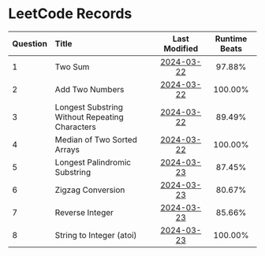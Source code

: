 # LeetCode Records

| Question | Title | Last Modified | Runtime Beats  |
| :- | :- | :-: | :-: |
| 1 | Two Sum | [2024-03-22](./records/Question_1.md) | 97.88% |
| 2 | Add Two Numbers | [2024-03-22](./records/Question_2.md) | 100.00% |
| 3 | Longest Substring Without Repeating Characters | [2024-03-22](./records/Question_3.md) | 89.49% |
| 4 | Median of Two Sorted Arrays | [2024-03-22](./records/Question_4.md) | 100.00% |
| 5 | Longest Palindromic Substring | [2024-03-23](./records/Question_5.md) | 87.45% |
| 6 | Zigzag Conversion | [2024-03-23](./records/Question_6.md) | 80.67% |
| 7 | Reverse Integer | [2024-03-23](./records/Question_7.md) | 85.66% |
| 8 | String to Integer (atoi) | [2024-03-23](./records/Question_8.md) | 100.00% |

<br>
